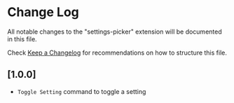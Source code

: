 # Change Log
All notable changes to the "settings-picker" extension will be documented in this file.

Check [Keep a Changelog](http://keepachangelog.com/) for recommendations on how to structure this file.

## [1.0.0]
- `Toggle Setting` command to toggle a setting
